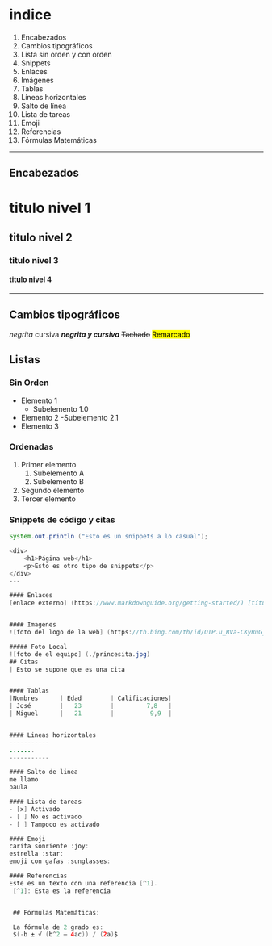 # indice

1. Encabezados
2. Cambios tipográficos
3. Lista sin orden y con orden
4. Snippets
5. Enlaces
6. Imágenes
7. Tablas
8. Líneas horizontales
9. Salto de línea
10. Lista de tareas
11. Emoji
12. Referencias
13. Fórmulas Matemáticas 
---

## Encabezados

# titulo nivel 1

## titulo nivel 2

### titulo nivel 3

#### titulo nivel 4

---

## Cambios tipográficos

_negrita_
cursiva
**_negrita y cursiva_**
~~Tachado~~
<mark>Remarcado</mark>

## Listas

### Sin Orden

- Elemento 1
  - Subelemento 1.0
- Elemento 2
  -Subelemento 2.1
- Elemento 3

### Ordenadas

1. Primer elemento
   1. Subelemento A
   2. Subelemento B
2. Segundo elemento
3. Tercer elemento

### Snippets de código y citas

```java
System.out.println ("Esto es un snippets a lo casual");

<div>
    <h1>Página web</h1>
    <p>Esto es otro tipo de snippets</p>
</div>
---

#### Enlaces
[enlace externo] (https://www.markdownguide.org/getting-started/) [título] [# indice]


#### Imagenes
![foto del logo de la web] (https://th.bing.com/th/id/OIP.u_BVa-CKyRuG_R9OHlq_QwHaEo?rs=1&pid=ImgDetMain)

##### Foto Local
![foto de el equipo] (./princesita.jpg)
## Citas
| Esto se supone que es una cita


#### Tablas
|Nombres      | Edad        | Calificaciones|
| José        |   23        |         7,8   |
| Miguel      |   21        |          9,9  |


#### Lineas horizontales
-----------
.......
-----------

#### Salto de linea 
me llamo 
paula

#### Lista de tareas 
- [x] Activado
- [ ] No es activado 
- [ ] Tampoco es activado

#### Emoji
carita sonriente :joy: 
estrella :star:
emoji con gafas :sunglasses:

#### Referencias 
Este es un texto con una referencia [^1].
 [^1]: Esta es la referencia


 ## Fórmulas Matemáticas:

 La fórmula de 2 grado es:
 $(-b ± √ (b^2 – 4ac)) / (2a)$